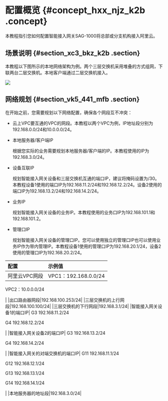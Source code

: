 # 配置概览 {#concept_hxx_njz_k2b .concept}

本教程指引您如何配置智能接入网关SAG-1000将总部或分支机构接入阿里云。

## 场景说明 {#section_xc3_bkz_k2b .section}

本教程以下图所示的本地网络架构为例。两个三层交换机采用堆叠的方式组网，下联两台二层交换机。本地客户端通过二层交换机接入。

![](http://static-aliyun-doc.oss-cn-hangzhou.aliyuncs.com/assets/img/23710/155600090813772_zh-CN.png)

## 网络规划 {#section_vk5_441_mfb .section}

在开始之前，您需要规划以下网络配置，确保各个网段互不冲突：

-   云上VPC要互通的VPC的网段。本教程以两个VPC为例，IP地址段分别为192.168.0.0/24和10.0.0.0/24。
-   本地服务器/客户端IP

    根据您实际的业务需要规划本地服务器/客户端的IP。本教程使用的IP为192.168.3.0/24。

-   设备互联IP

    规划智能接入网关设备和三层交换机互通的端口IP，建议将掩码设置为/30。本教程设备1使用的端口IP为192.168.11.2/24和192.168.12.2/24。设备2使用的端口IP为192.168.13.2/24和192.168.14.2/24。

-   业务IP

    规划智能接入网关设备的业务IP。本教程使用的业务口IP为192.168.101.1和192.168.101.2。

-   管理口IP

    规划智能接入网关设备的管理口IP。您可以使用独立的管理口IP也可以使用业务IP作为带内管理IP。本教程设备1使用的管理口IP为192.168.20.1/24，设备2使用的管理口IP为192.168.20.2/24。


|配置|示例值|
|:-|:--|
|阿里云VPC网段| VPC1：192.168.0.0/24

 VPC2：10.0.0.0/24

 |
|出口路由器网段|192.168.100.253/24|
|三层交换机的上行网段|192.168.100.100/24|
|三层交换机的下行网段|192.168.3.1/24|
|智能接入网关设备1的端口IP| G3 192.168.11.2/24

 G4 192.168.12.2/24

 |
|智能接入网关设备2的端口IP| G3 192.168.13.2/24

 G4 192.168.14.2/24

 |
|智能接入网关的对端交换机的端口IP| G11 192.168.11.1/24

 G12 192.168.12.1/24

 G13 192.168.13.1/24

 G14 192.168.14.1/24

 |
|本地服务器的地址段|192.168.3.0/24|

